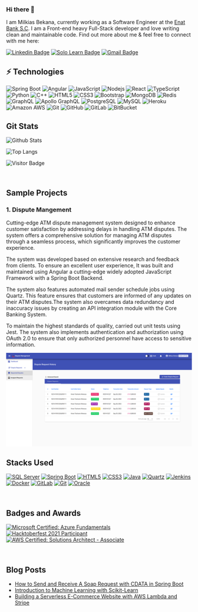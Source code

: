 ### Hi there 👋

I am Milkias Bekana, currently working as a Software Engineer at the [Enat Bank S.C](https://www.enatbanksc.com/). I am a Front-end heavy Full-Stack developer and love writing clean and maintainable code. Find out more about me & feel free to connect with me here:

[![Linkedin Badge](https://img.shields.io/badge/Milkias-Bekana-blue?style=flat-square&logo=Linkedin&logoColor=white&link=https://www.linkedin.com/in/milkias-bekana)](https://www.linkedin.com/in/milkias-bekana-6905ba208/)
[![Solo Learn Badge](https://img.shields.io/badge/Milkias-Bekana-12100E?style=flat-square&logo=sololearn&logoColor=pink&link=https://www.sololearn.com/profile/27345642)](https://www.sololearn.com/profile/27345642)
[![Gmail Badge](https://img.shields.io/badge/-mikeleemiko@gmail.com-c14438?style=flat-square&logo=Gmail&logoColor=white&link=mailto:mikeleemiko@gmail.com)](mailto:mikeleemiko@gmail.com)





## ⚡ Technologies


![Spring Boot](https://img.shields.io/badge/spring-boot-green?style=flat-square&logo=spring-boot)
![Angular](https://img.shields.io/badge/angular-red?style=flat-square&logo=angular)
![JavaScript](https://img.shields.io/badge/-JavaScript-black?style=flat-square&logo=javascript)
![Nodejs](https://img.shields.io/badge/-Nodejs-black?style=flat-square&logo=Node.js)
![React](https://img.shields.io/badge/-React-black?style=flat-square&logo=react)
![TypeScript](https://img.shields.io/badge/-TypeScript-007ACC?style=flat-square&logo=typescript)
![Python](https://img.shields.io/badge/-Python-black?style=flat-square&logo=Python)
![C++](https://img.shields.io/badge/-C++-00599C?style=flat-square&logo=c)
![HTML5](https://img.shields.io/badge/-HTML5-E34F26?style=flat-square&logo=html5&logoColor=white)
![CSS3](https://img.shields.io/badge/-CSS3-1572B6?style=flat-square&logo=css3)
![Bootstrap](https://img.shields.io/badge/-Bootstrap-563D7C?style=flat-square&logo=bootstrap)
![MongoDB](https://img.shields.io/badge/-MongoDB-black?style=flat-square&logo=mongodb)
![Redis](https://img.shields.io/badge/-Redis-black?style=flat-square&logo=Redis)
![GraphQL](https://img.shields.io/badge/-GraphQL-E10098?style=flat-square&logo=graphql)
![Apollo GraphQL](https://img.shields.io/badge/-Apollo%20GraphQL-311C87?style=flat-square&logo=apollo-graphql)
![PostgreSQL](https://img.shields.io/badge/-PostgreSQL-336791?style=flat-square&logo=postgresql)
![MySQL](https://img.shields.io/badge/-MySQL-black?style=flat-square&logo=mysql)
![Heroku](https://img.shields.io/badge/-Heroku-430098?style=flat-square&logo=heroku)
![Amazon AWS](https://img.shields.io/badge/Amazon%20AWS-232F3E?style=flat-square&logo=amazon-aws)
![Git](https://img.shields.io/badge/-Git-black?style=flat-square&logo=git)
![GitHub](https://img.shields.io/badge/-GitHub-181717?style=flat-square&logo=github)
![GitLab](https://img.shields.io/badge/-GitLab-FCA121?style=flat-square&logo=gitlab)
![BitBucket](https://img.shields.io/badge/-BitBucket-darkblue?style=flat-square&logo=bitbucket)


## Git Stats
![Github Stats](http://10.1.12.73/dev-team?username=mbekana&count_private=true&show_icons=true&include_all_commits=true&bg_color=30,e96443,904e95&title_color=fff&text_color=fff)



![Top Langs](https://github-readme-stats.vercel.app/api/top-langs/?username=ludehsar&hide=TeX&layout=compact&bg_color=2c3e50&title_color=fff&text_color=fff)

![Visitor Badge](https://visitor-badge.laobi.icu/badge?page_id=ludehsar.ludehsar&color=yellow)

<p>&nbsp;</p>

## Sample Projects

### 1. Dispute Mangement

Cutting-edge ATM dispute management system designed to enhance customer satisfaction by addressing delays in handling ATM disputes. The system offers a comprehensive solution for managing ATM disputes through a seamless process, which significantly improves the customer experience.

The system was developed based on extensive research and feedback from clients. To ensure an excellent user experience, It was built and maintained using Angular a cutting-edge widely adopted JavaScript Framework with a Spring Boot Backend.

The system also features automated mail sender schedule jobs using Quartz. This feature ensures that customers are informed of any updates on their ATM disputes.The system also overcames data redundancy and inaccuracy issues by creating an API integration module with the Core Banking System.

To maintain the highest standards of quality, carried out unit tests using Jest. The system also implements authentication and authorization using OAuth 2.0 to ensure that only authorized personnel have access to sensitive information.



![Project Screenshots](https://github.com/mbekana/dispute_management/blob/develop/src/assets/Screenshot%20from%202023-01-25%2017-25-57.png)


## Stacks Used
[![SQL Server](https://img.shields.io/badge/-SQL%20Server-orange)](#) [![Spring Boot](https://img.shields.io/badge/-Spring%20Boot-green)](#) [![HTML5](https://img.shields.io/badge/-HTML5-red)](#) [![CSS3](https://img.shields.io/badge/-CSS3-blue)](#) [![Java](https://img.shields.io/badge/-Java-purple)](#) [![Quartz](https://img.shields.io/badge/-Quartz-yellow)](#) [![Jenkins](https://img.shields.io/badge/-Jenkins-orange)](#) [![Docker](https://img.shields.io/badge/-Docker-blue)](#) [![GitLab](https://img.shields.io/badge/-GitLab-orange)](#) [![Git](https://img.shields.io/badge/-Git-red)](#) [![Oracle](https://img.shields.io/badge/-Oracle-ff69b4)](#)

<p>&nbsp;</p>

## Badges and Awards

[![Microsoft Certified: Azure Fundamentals](https://img.shields.io/badge/Microsoft%20Certified-Azure%20Fundamentals-blue?style=for-the-badge&logo=microsoft-azure)](https://www.youracclaim.com/badges/12345678-9abc-def0-1234-56789abcdef0)
[![Hacktoberfest 2021 Participant](https://img.shields.io/badge/Hacktoberfest%202021-Participant-brightgreen?style=for-the-badge&logo=digitalocean)](https://hacktoberfest.digitalocean.com/)
[![AWS Certified: Solutions Architect - Associate](https://img.shields.io/badge/AWS%20Certified-Solutions%20Architect%20Associate-yellow?style=for-the-badge&logo=amazon-aws)](https://www.youracclaim.com/badges/12345678-9abc-def0-1234-56789abcdef0)


<p>&nbsp;</p>

## Blog Posts

- [How to Send and Receive A Soap Request with CDATA in Spring Boot](https://example.com/10-tips-for-writing-clean-code-in-python)
- [Introduction to Machine Learning with Scikit-Learn](https://example.com/introduction-to-machine-learning-with-scikit-learn)
- [Building a Serverless E-Commerce Website with AWS Lambda and Stripe](https://example.com/building-a-serverless-e-commerce-website-with-aws-lambda-and-stripe)



